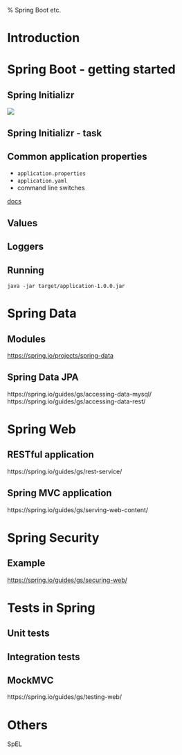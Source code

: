 % Spring Boot etc.

# Introduction

# Spring Boot - getting started

## Spring Initializr

![](https://spring.io/guides/gs/rest-service/images/initializr.png)


## Spring Initializr - task

## Common application properties

* `application.properties`
* `application.yaml`
* command line switches

<a href="https://docs.spring.io/spring-boot/docs/current/reference/html/appendix-application-properties.html" target="_blank">docs</a>


## Values

## Loggers

## Running 

```
java -jar target/application-1.0.0.jar
```


# Spring Data

## Modules

<a href="https://spring.io/projects/spring-data" target="_blank">https://spring.io/projects/spring-data</a>

## Spring Data JPA
<aside class="notes">
https://spring.io/guides/gs/accessing-data-mysql/
https://spring.io/guides/gs/accessing-data-rest/
</aside>

# Spring Web

## RESTful application

<aside class="notes">
https://spring.io/guides/gs/rest-service/
</aside>

## Spring MVC application

<aside class="notes">
https://spring.io/guides/gs/serving-web-content/
</aside>

# Spring Security

## Example

<a href="https://spring.io/guides/gs/securing-web/" target="_blank">https://spring.io/guides/gs/securing-web/</a>

# Tests in Spring

## Unit tests

## Integration tests

## MockMVC

<aside class="notes">
https://spring.io/guides/gs/testing-web/
</aside>


# Others

<!--


https://spring.io/guides/gs/spring-boot-docker/

-->

SpEL